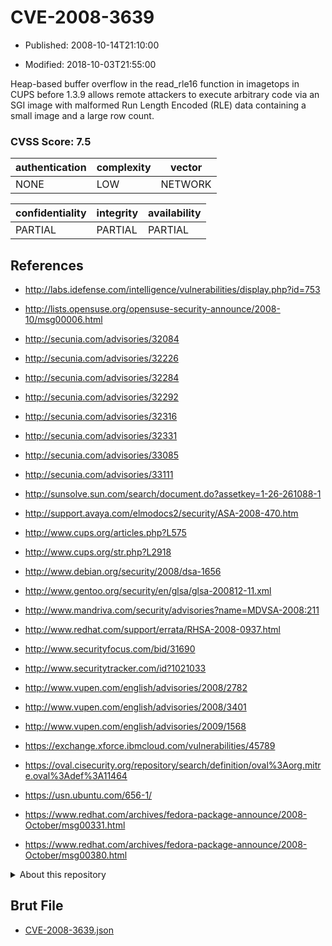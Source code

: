 # CVE-2008-3639

- Published: 2008-10-14T21:10:00

- Modified: 2018-10-03T21:55:00

Heap-based buffer overflow in the read_rle16 function in imagetops in CUPS before 1.3.9 allows remote attackers to execute arbitrary code via an SGI image with malformed Run Length Encoded (RLE) data containing a small image and a large row count.

### CVSS Score: **7.5**

| authentication | complexity | vector |
| --- | --- | --- |
| NONE | LOW | NETWORK |

| confidentiality | integrity | availability |
| --- | --- | --- |
| PARTIAL | PARTIAL | PARTIAL |

## References

* http://labs.idefense.com/intelligence/vulnerabilities/display.php?id=753

* http://lists.opensuse.org/opensuse-security-announce/2008-10/msg00006.html

* http://secunia.com/advisories/32084

* http://secunia.com/advisories/32226

* http://secunia.com/advisories/32284

* http://secunia.com/advisories/32292

* http://secunia.com/advisories/32316

* http://secunia.com/advisories/32331

* http://secunia.com/advisories/33085

* http://secunia.com/advisories/33111

* http://sunsolve.sun.com/search/document.do?assetkey=1-26-261088-1

* http://support.avaya.com/elmodocs2/security/ASA-2008-470.htm

* http://www.cups.org/articles.php?L575

* http://www.cups.org/str.php?L2918

* http://www.debian.org/security/2008/dsa-1656

* http://www.gentoo.org/security/en/glsa/glsa-200812-11.xml

* http://www.mandriva.com/security/advisories?name=MDVSA-2008:211

* http://www.redhat.com/support/errata/RHSA-2008-0937.html

* http://www.securityfocus.com/bid/31690

* http://www.securitytracker.com/id?1021033

* http://www.vupen.com/english/advisories/2008/2782

* http://www.vupen.com/english/advisories/2008/3401

* http://www.vupen.com/english/advisories/2009/1568

* https://exchange.xforce.ibmcloud.com/vulnerabilities/45789

* https://oval.cisecurity.org/repository/search/definition/oval%3Aorg.mitre.oval%3Adef%3A11464

* https://usn.ubuntu.com/656-1/

* https://www.redhat.com/archives/fedora-package-announce/2008-October/msg00331.html

* https://www.redhat.com/archives/fedora-package-announce/2008-October/msg00380.html

<details>
<summary>About this repository</summary> 

  This repository is part of the project [Live Hack CVE](https://github.com/Live-Hack-CVE). Main website can be found [www.live-hack.org](https://www.live-hack.org) 
  
  Made by [Sn0wAlice](https://github.com/Sn0wAlice) for the people that care about security and need to have a feed of the latest CVEs. Hope you enjoy it, don't forget to star the repo and follow me on [Twitter](https://twitter.com/Sn0wAlice) and [Github](https://github.com/Sn0wAlice). And that is my [personnal website](https://www.alice-snow.me/)

  - [Home Page](https://github.com/Live-Hack-CVE)
  - [Framework](https://github.com/Live-Hack-CVE/cve-framework)
  - [CVE database](https://github.com/Live-Hack-CVE/full_database)
  - [Changelog](https://github.com/Live-Hack-CVE/Changelog)
</details>

## Brut File

* [CVE-2008-3639.json](https://raw.githubusercontent.com/Live-Hack-CVE/full_database/main/cves/2008/CVE-2008-3639.json)

